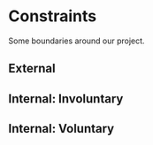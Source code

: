 # Constraints

Some boundaries around our project.

## **External**

## **Internal: Involuntary**

## **Internal: Voluntary**
